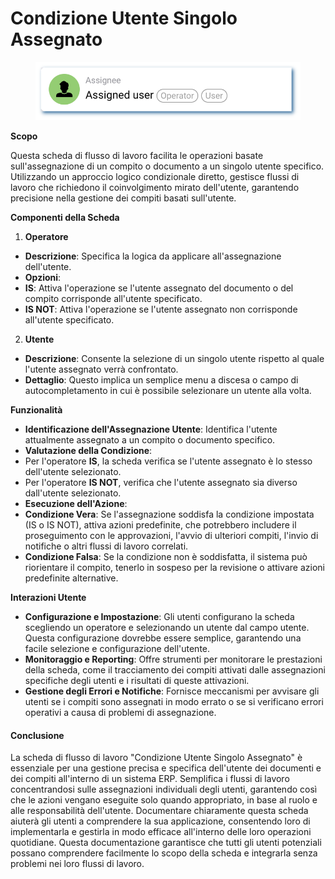 # Condizione Utente Singolo Assegnato

<figure><img src="../../../.gitbook/assets/userlmn_77e991cee96598023f9a3ac7ad230e50.png" alt=""><figcaption></figcaption></figure>

**Scopo**

Questa scheda di flusso di lavoro facilita le operazioni basate sull'assegnazione di un compito o documento a un singolo utente specifico. Utilizzando un approccio logico condizionale diretto, gestisce flussi di lavoro che richiedono il coinvolgimento mirato dell'utente, garantendo precisione nella gestione dei compiti basati sull'utente.

**Componenti della Scheda**

1. **Operatore**
* **Descrizione**: Specifica la logica da applicare all'assegnazione dell'utente.
* **Opzioni**:
* **IS**: Attiva l'operazione se l'utente assegnato del documento o del compito corrisponde all'utente specificato.
* **IS NOT**: Attiva l'operazione se l'utente assegnato non corrisponde all'utente specificato.
2. **Utente**
* **Descrizione**: Consente la selezione di un singolo utente rispetto al quale l'utente assegnato verrà confrontato.
* **Dettaglio**: Questo implica un semplice menu a discesa o campo di autocompletamento in cui è possibile selezionare un utente alla volta.

**Funzionalità**

* **Identificazione dell'Assegnazione Utente**: Identifica l'utente attualmente assegnato a un compito o documento specifico.
* **Valutazione della Condizione**:
* Per l'operatore **IS**, la scheda verifica se l'utente assegnato è lo stesso dell'utente selezionato.
* Per l'operatore **IS NOT**, verifica che l'utente assegnato sia diverso dall'utente selezionato.
* **Esecuzione dell'Azione**:
* **Condizione Vera**: Se l'assegnazione soddisfa la condizione impostata (IS o IS NOT), attiva azioni predefinite, che potrebbero includere il proseguimento con le approvazioni, l'avvio di ulteriori compiti, l'invio di notifiche o altri flussi di lavoro correlati.
* **Condizione Falsa**: Se la condizione non è soddisfatta, il sistema può riorientare il compito, tenerlo in sospeso per la revisione o attivare azioni predefinite alternative.

**Interazioni Utente**

* **Configurazione e Impostazione**: Gli utenti configurano la scheda scegliendo un operatore e selezionando un utente dal campo utente. Questa configurazione dovrebbe essere semplice, garantendo una facile selezione e configurazione dell'utente.
* **Monitoraggio e Reporting**: Offre strumenti per monitorare le prestazioni della scheda, come il tracciamento dei compiti attivati dalle assegnazioni specifiche degli utenti e i risultati di queste attivazioni.
* **Gestione degli Errori e Notifiche**: Fornisce meccanismi per avvisare gli utenti se i compiti sono assegnati in modo errato o se si verificano errori operativi a causa di problemi di assegnazione.

#### Conclusione

La scheda di flusso di lavoro "Condizione Utente Singolo Assegnato" è essenziale per una gestione precisa e specifica dell'utente dei documenti e dei compiti all'interno di un sistema ERP. Semplifica i flussi di lavoro concentrandosi sulle assegnazioni individuali degli utenti, garantendo così che le azioni vengano eseguite solo quando appropriato, in base al ruolo e alle responsabilità dell'utente. Documentare chiaramente questa scheda aiuterà gli utenti a comprendere la sua applicazione, consentendo loro di implementarla e gestirla in modo efficace all'interno delle loro operazioni quotidiane. Questa documentazione garantisce che tutti gli utenti potenziali possano comprendere facilmente lo scopo della scheda e integrarla senza problemi nei loro flussi di lavoro.
